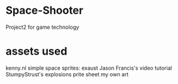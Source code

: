 # Space-Shooter
Project2 for game technology

# assets used
kenny.nl simple space sprites: exaust
Jason Francis's video tutorial
StumpyStrust's explosions prite sheet
my own art
